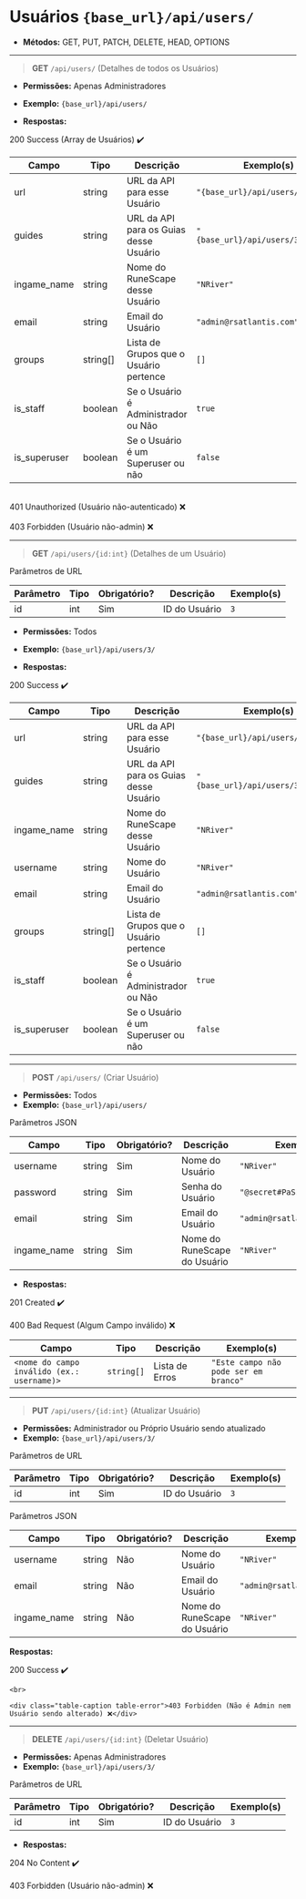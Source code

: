 # Usuários `{base_url}/api/users/`
  * **Métodos:** GET, PUT, PATCH, DELETE, HEAD, OPTIONS

---

> **GET** `/api/users/` (Detalhes de todos os Usuários)

  * **Permissões:** Apenas Administradores
  * **Exemplo:** `{base_url}/api/users/`

  * **Respostas:**

  <div class="table-caption table-success">200 Success (Array de Usuários) ✔️</div>

  | Campo       | Tipo    | Descrição | Exemplo(s) |
  |-------------|---------|---------- | ---------- |
  | url         | string  | URL da API para esse Usuário | `"{base_url}/api/users/3/"` |
  | guides      | string  | URL da API para os Guias desse Usuário  | `"{base_url}/api/users/3/guides/"` |
  | ingame_name | string  | Nome do RuneScape desse Usuário | `"NRiver"` |
  | email        | string  | Email do Usuário | `"admin@rsatlantis.com"` |
  | groups | string[] | Lista de Grupos que o Usuário pertence | `[]`
  | is_staff | boolean | Se o Usuário é Administrador ou Não | `true`
  | is_superuser | boolean | Se o Usuário é um Superuser ou não | `false`
  <br>
  <div class="table-caption table-error">401 Unauthorized (Usuário não-autenticado) ❌</div>
  <br>
  <div class="table-caption table-error">403 Forbidden (Usuário não-admin) ❌</div>

---

> **GET** `/api/users/{id:int}` (Detalhes de um Usuário)
  <div class="table-caption">Parâmetros de URL</div>

  | Parâmetro | Tipo    | Obrigatório? | Descrição | Exemplo(s) |
  |-----------|---------|--------------|---------- | ---------- |
  | id      | int  | Sim | ID do Usuário | `3` |

  * **Permissões:** Todos
  * **Exemplo:** `{base_url}/api/users/3/`

  * **Respostas:**
  <div class="table-caption table-success">200 Success ✔️</div>

  | Campo       | Tipo    | Descrição | Exemplo(s) |
  |-------------|---------|---------- | ---------- |
  | url         | string  | URL da API para esse Usuário | `"{base_url}/api/users/3/"` |
  | guides      | string  | URL da API para os Guias desse Usuário  | `"{base_url}/api/users/3/guides/"` |
  | ingame_name | string  | Nome do RuneScape desse Usuário | `"NRiver"` |
  | username | string  | Nome do Usuário | `"NRiver"` |
  | email        | string  | Email do Usuário | `"admin@rsatlantis.com"` |
  | groups | string[] | Lista de Grupos que o Usuário pertence | `[]`
  | is_staff | boolean | Se o Usuário é Administrador ou Não | `true`
  | is_superuser | boolean | Se o Usuário é um Superuser ou não | `false`

---

> **POST** `/api/users/` (Criar Usuário)
  * **Permissões:** Todos
  * **Exemplo:** `{base_url}/api/users/`

  <div class="table-caption">Parâmetros JSON</div>

  | Campo    | Tipo   | Obrigatório? | Descrição | Exemplo(s) |
  |----------|--------|--------------|---------- | ---------- |
  | username | string | Sim          | Nome do Usuário | `"NRiver"` |
  | password | string | Sim          | Senha do Usuário | `"@secret#PaSsWoRd123dsdfd"` |
  | email    | string | Sim          | Email do Usuário | `"admin@rsatlantis.com"` |
  | ingame_name | string | Sim | Nome do RuneScape do Usuário | `"NRiver"` |

  * **Respostas:**
  <div class="table-caption table-success">201 Created ✔️</div>
  <br>
  <div class="table-caption table-error">400 Bad Request (Algum Campo inválido) ❌</div>

  | Campo    | Tipo   | Descrição | Exemplo(s) |
  |----------|--------|---------- | ---------- |
  | `<nome do campo inválido (ex.: username)>` | `string[]` | Lista de Erros | `"Este campo não pode ser em branco"` |

---

> **PUT** `/api/users/{id:int}` (Atualizar Usuário)
  * **Permissões:** Administrador ou Próprio Usuário sendo atualizado
  * **Exemplo:** `{base_url}/api/users/3/`

  <div class="table-caption">Parâmetros de URL</div>

  | Parâmetro | Tipo    | Obrigatório? | Descrição | Exemplo(s) |
  |-----------|---------|--------------|---------- | ---------- |
  | id      | int  | Sim | ID do Usuário | `3` |

  <div class="table-caption">Parâmetros JSON</div>

  | Campo    | Tipo   | Obrigatório? | Descrição | Exemplo(s) |
  |----------|--------|--------------|---------- | ---------- |
  | username | string | Não          | Nome do Usuário | `"NRiver"` |
  | email    | string | Não          | Email do Usuário | `"admin@rsatlantis.com"` |
  | ingame_name | string | Não | Nome do RuneScape do Usuário | `"NRiver"` |

  **Respostas:**
    <div class="table-caption table-success">200 Success ✔️</div>

    <br>

    <div class="table-caption table-error">403 Forbidden (Não é Admin nem Usuário sendo alterado) ❌</div>

---

> **DELETE** `/api/users/{id:int}` (Deletar Usuário)
  * **Permissões:** Apenas Administradores
  * **Exemplo:** `{base_url}/api/users/3/`

  <div class="table-caption">Parâmetros de URL</div>

  | Parâmetro | Tipo    | Obrigatório? | Descrição | Exemplo(s) |
  |-----------|---------|--------------|---------- | ---------- |
  | id      | int  | Sim | ID do Usuário | `3` |

  * **Respostas:**
  <div class="table-caption table-success">204 No Content ✔️</div>
  <br>
  <div class="table-caption table-error">403 Forbidden (Usuário não-admin) ❌</div>
